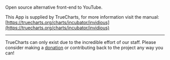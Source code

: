 Open source alternative front-end to YouTube.

This App is supplied by TrueCharts, for more information visit the manual: [https://truecharts.org/charts/incubator/invidious](https://truecharts.org/charts/incubator/invidious)

---

TrueCharts can only exist due to the incredible effort of our staff.
Please consider making a [donation](https://truecharts.org/sponsor) or contributing back to the project any way you can!
